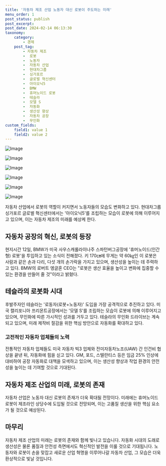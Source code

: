```yaml
---
title: '자동차 제조 산업 노동자 대신 로봇이 주도하는 미래'
menu_order: 1
post_status: publish
post_excerpt: 
post_date: 2024-02-14 06:13:30
taxonomy:
    category:
        - 경제
    post_tag:
        - 자동차 제조
        -  로봇
        -  노동자
        -  자동차 산업
        -  현대차그룹
        -  싱가포르
        -  글로벌 혁신센터
        -  아이오닉5
        -  BMW
        -  휴머노이드 로봇
        -  테슬라
        -  모델 S
        -  자동화
        -  생산성 향상
        -  자동차 공장
        -  무인화
custom_fields:
    field1: value 1
    field2: value 2
---
```


![Image](https://imgnews.pstatic.net/image/025/2024/02/13/0003340959_001_20240213100701044.jpg?type=w647)

![Image](https://imgnews.pstatic.net/image/025/2024/02/13/0003340959_002_20240213100701085.jpg?type=w647)

![Image](https://imgnews.pstatic.net/image/025/2024/02/13/0003340959_003_20240213100701121.jpg?type=w647)

![Image](https://imgnews.pstatic.net/image/025/2024/02/13/0003340959_004_20240213100701157.jpg?type=w647)

![Image](https://imgnews.pstatic.net/image/025/2024/02/13/0003340959_005_20240213100701195.jpg?type=w647)

![Image](https://imgnews.pstatic.net/image/025/2024/02/13/0003340959_006_20240213100701234.jpg?type=w647)

자동차 산업에서 로봇의 역할이 커지면서 노동자들의 모습도 변화하고 있다. 현대차그룹 싱가포르 글로벌 혁신센터에서는 '아이오닉5'를 조립하는 모습이 로봇에 의해 이루어지고 있으며, 이는 자동차 제조의 미래를 예상케 한다. 
## 자동차 공장의 혁신, 로봇의 등장
현지시간 12일, BMW가 미국 사우스캐롤라이나주 스파턴버그공장에 '휴머노이드(인간형) 로봇'을 투입하고 있는 소식이 전해졌다. 키 170㎝에 무게는 약 60㎏인 이 로봇은 사람과 같은 손과 다리, 다섯 개의 손가락을 가지고 있으며, 생산성을 높이는 데 주력하고 있다. BMW의 로버트 엥글혼 CEO는 "로봇은 생산 효율을 높이고 변화에 집중할 수 있는 환경을 만들어 줄 것"이라고 밝혔다.
## 테슬라의 로봇화 시대
후발주자인 테슬라는 '로동자(로봇+노동자)' 도입을 가장 공격적으로 추진하고 있다. 미국 캘리포니아 프리몬트공장에서는 '모델 S'를 조립하는 모습이 로봇에 의해 이루어지고 있으며, 무인화에 따른 가시적인 성과를 거두고 있다. 테슬라의 무인화 드라이브는 계속되고 있으며, 미래 제작비 절감을 위한 핵심 방안으로 자동화를 확대하고 있다.
### 고전적인 자동차 업체들의 노력
전통적인 자동차 업체들도 미국 자동차 빅3 업체와 전미자동차노조(UAW) 간 인건비 협상을 끝낸 뒤, 자동화에 힘을 싣고 있다. GM, 포드, 스텔란티스 등은 임금 25% 인상에 대비하여 공장 자동화로 대책을 모색하고 있으며, 이는 생산성 향상과 작업 환경의 안전성을 높이는 데 기여할 것으로 기대된다.
## 자동차 제조 산업의 미래, 로봇의 존재
자동차 산업은 노동자 대신 로봇의 존재가 더욱 확대될 전망이다. 미래에는 휴머노이드 로봇이 제조라인 상당수에 도입될 것으로 전망되며, 이는 고품질 생산을 위한 핵심 요소가 될 것으로 예상된다.
## 마무리
자동차 제조 산업의 미래는 로봇의 존재와 함께 빛나고 있습니다. 자동화 시대의 도래로 생산성은 물론 품질과 안전성 측면에서도 혁신적인 발전을 이룰 것으로 기대됩니다. 노동자와 로봇이 손을 맞잡고 새로운 산업 혁명을 이루어나갈 자동차 산업, 그 모습은 더욱 환상적으로 빛날 것입니다.
